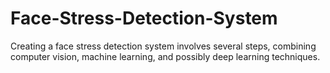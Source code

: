 # Face-Stress-Detection-System
Creating a face stress detection system involves several steps, combining computer vision, machine learning, and possibly deep learning techniques.
